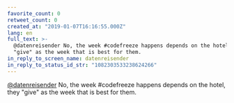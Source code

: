 ```yaml
---
favorite_count: 0
retweet_count: 0
created_at: "2019-01-07T16:16:55.000Z"
lang: en
full_text: >-
  @datenreisender No, the week #codefreeze happens depends on the hotel, they
  "give" as the week that is best for them.
in_reply_to_screen_name: datenreisender
in_reply_to_status_id_str: "1082303533238624266"
---
```


[@datenreisender](https://twitter.com/datenreisender) No, the week #codefreeze
happens depends on the hotel, they "give" as the week that is best for them.
